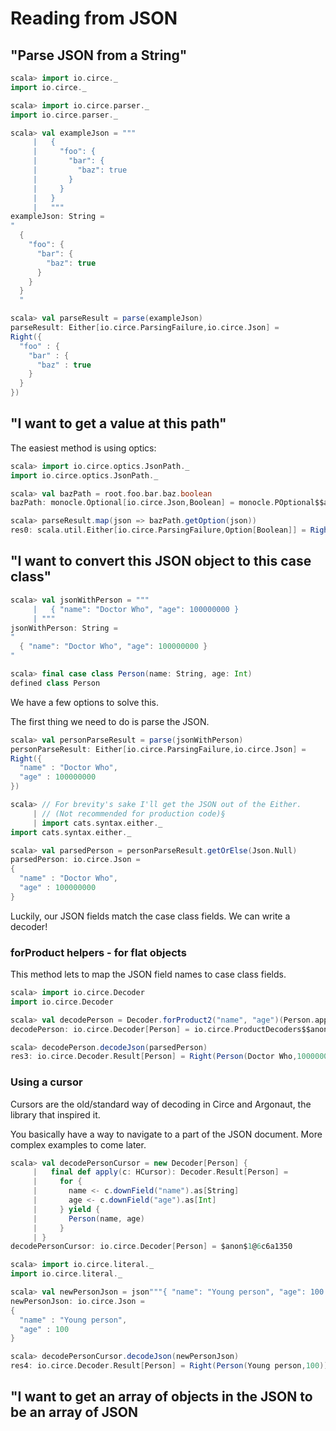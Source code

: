 
# Reading from JSON

## "Parse JSON from a String"

```scala
scala> import io.circe._
import io.circe._

scala> import io.circe.parser._
import io.circe.parser._

scala> val exampleJson = """
     |   {
     |     "foo": {
     |       "bar": {
     |         "baz": true
     |       }
     |     }
     |   }
     |   """
exampleJson: String =
"
  {
    "foo": {
      "bar": {
        "baz": true
      }
    }
  }
  "

scala> val parseResult = parse(exampleJson)
parseResult: Either[io.circe.ParsingFailure,io.circe.Json] =
Right({
  "foo" : {
    "bar" : {
      "baz" : true
    }
  }
})
```

## "I want to get a value at this path"

The easiest method is using optics:
```scala
scala> import io.circe.optics.JsonPath._
import io.circe.optics.JsonPath._

scala> val bazPath = root.foo.bar.baz.boolean
bazPath: monocle.Optional[io.circe.Json,Boolean] = monocle.POptional$$anon$1@5cc3b2fd

scala> parseResult.map(json => bazPath.getOption(json))
res0: scala.util.Either[io.circe.ParsingFailure,Option[Boolean]] = Right(Some(true))
```

## "I want to convert this JSON object to this case class"

```scala
scala> val jsonWithPerson = """
     |   { "name": "Doctor Who", "age": 100000000 }
     | """
jsonWithPerson: String =
"
  { "name": "Doctor Who", "age": 100000000 }
"

scala> final case class Person(name: String, age: Int)
defined class Person
```

We have a few options to solve this.

The first thing we need to do is parse the JSON.

```scala
scala> val personParseResult = parse(jsonWithPerson)
personParseResult: Either[io.circe.ParsingFailure,io.circe.Json] =
Right({
  "name" : "Doctor Who",
  "age" : 100000000
})

scala> // For brevity's sake I'll get the JSON out of the Either.
     | // (Not recommended for production code)§
     | import cats.syntax.either._
import cats.syntax.either._

scala> val parsedPerson = personParseResult.getOrElse(Json.Null)
parsedPerson: io.circe.Json =
{
  "name" : "Doctor Who",
  "age" : 100000000
}
```

Luckily, our JSON fields match the case class fields.
We can write a decoder!

### forProduct helpers - for flat objects
This method lets to map the JSON field names to case class fields.

```scala
scala> import io.circe.Decoder
import io.circe.Decoder

scala> val decodePerson = Decoder.forProduct2("name", "age")(Person.apply)
decodePerson: io.circe.Decoder[Person] = io.circe.ProductDecoders$$anon$2@57726d8b

scala> decodePerson.decodeJson(parsedPerson)
res3: io.circe.Decoder.Result[Person] = Right(Person(Doctor Who,100000000))
```

### Using a cursor
Cursors are the old/standard way of decoding in Circe and Argonaut, the library
that inspired it.

You basically have a way to navigate to a part of the JSON document.
More complex examples to come later.
```scala
scala> val decodePersonCursor = new Decoder[Person] {
     |   final def apply(c: HCursor): Decoder.Result[Person] = 
     |     for {
     |       name <- c.downField("name").as[String]
     |       age <- c.downField("age").as[Int]
     |     } yield {
     |       Person(name, age)
     |     }
     | }
decodePersonCursor: io.circe.Decoder[Person] = $anon$1@6c6a1350

scala> import io.circe.literal._
import io.circe.literal._

scala> val newPersonJson = json"""{ "name": "Young person", "age": 100 }"""
newPersonJson: io.circe.Json =
{
  "name" : "Young person",
  "age" : 100
}

scala> decodePersonCursor.decodeJson(newPersonJson)
res4: io.circe.Decoder.Result[Person] = Right(Person(Young person,100))
```


## "I want to get an array of objects in the JSON to be an array of JSON
